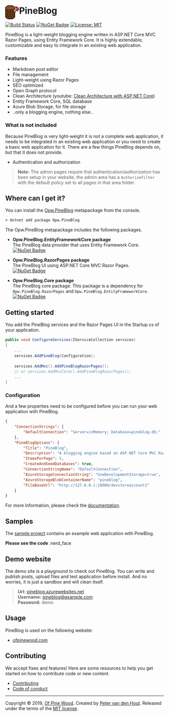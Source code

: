 # PineBlog <img src="pineblog-logo-256x256.gif" alt="PineBlog" height="44" align="left" />

[![Build Status](https://dev.azure.com/ofpinewood/Of%20Pine%20Wood/_apis/build/status/ofpinewood.pineblog?branchName=master)](https://dev.azure.com/ofpinewood/Of%20Pine%20Wood/_build/latest?definitionId=7&branchName=master)
[![NuGet Badge](https://img.shields.io/nuget/v/Opw.PineBlog.svg)](https://www.nuget.org/packages/Opw.PineBlog/)
[![License: MIT](https://img.shields.io/github/license/ofpinewood/pineblog.svg)](https://github.com/ofpinewood/pineblog/blob/master/LICENSE)

PineBlog is a light-weight blogging engine written in ASP.NET Core MVC Razor Pages, using Entity Framework Core. It is highly extendable, customizable and easy to integrate in an existing web application.

### Features

- Markdown post editor
- File management
- Light-weight using Razor Pages
- SEO optimized
- Open Graph protocol
- Clean Architecture (youtube: [Clean Architecture with ASP.NET Core](https://youtu.be/_lwCVE_XgqI))
- Entity Framework Core, SQL database
- Azure Blob Storage, for file storage
- ..only a blogging engine, nothing else..

### What is not included
Because PineBlog is very light-weight it is not a complete web application, it needs to be integrated in an existing web application or you need to create a basic web application for it. There are a few things PineBlog depends on, but that it does not provide.

- Authentication and authorization

> **Note:** The admin pages require that authentication/authorization has been setup in your website, the admin area has  a `AuthorizeFilter` with the default policy set to all pages in that area folder.

## Where can I get it?
You can install the [Opw.PineBlog](https://www.nuget.org/packages/Opw.PineBlog/) metapackage from the console.

``` cmd
> dotnet add package Opw.PineBlog
```

The Opw.PineBlog metapackage includes the following packages.

- **Opw.PineBlog.EntityFrameworkCore package**  
The PineBlog data provider that uses Entity Framework Core.  
[![NuGet Badge](https://img.shields.io/nuget/v/Opw.PineBlog.EntityFrameworkCore.svg)](https://www.nuget.org/packages/Opw.PineBlog.EntityFrameworkCore/)

- **Opw.PineBlog.RazorPages package**  
The PineBlog UI using ASP.NET Core MVC Razor Pages.  
[![NuGet Badge](https://img.shields.io/nuget/v/Opw.PineBlog.RazorPages.svg)](https://www.nuget.org/packages/Opw.PineBlog.RazorPages/)

- **Opw.PineBlog.Core package**  
The PineBlog core package. This package is a dependency for `Opw.PineBlog.RazorPages` and `Opw.PineBlog.EntityFrameworkCore`.  
[![NuGet Badge](https://img.shields.io/nuget/v/Opw.PineBlog.Core.svg)](https://www.nuget.org/packages/Opw.PineBlog.Core/)

## Getting started
You add the PineBlog services and the Razor Pages UI in the Startup.cs of your application.

``` csharp
public void ConfigureServices(IServiceCollection services)
{
    ...
    services.AddPineBlog(Configuration);
    
    services.AddMvc().AddPineBlogRazorPages();
    // or services.AddMvcCore().AddPineBlogRazorPages();
    ...
}
```

### Configuration
And a few properties need to be configured before you can run your web application with PineBlog.

``` json
{
    "ConnectionStrings": {
        "DefaultConnection": "Server=inMemory; Database=pineblog-db;"
    },
    "PineBlogOptions": {
        "Title": "PineBlog",
        "Description": "A blogging engine based on ASP.NET Core MVC Razor Pages and Entity Framework Core",
        "ItemsPerPage": 5,
        "CreateAndSeedDatabases": true,
        "ConnectionStringName": "DefaultConnection",
        "AzureStorageConnectionString": "UseDevelopmentStorage=true",
        "AzureStorageBlobContainerName": "pineblog",
        "FileBaseUrl": "http://127.0.0.1:10000/devstoreaccount1"
    }
}
```

For more information, please check the [documentation](https://github.com/ofpinewood/pineblog/tree/master/docs/getting-started.md).

## Samples
The [sample project](https://github.com/ofpinewood/pineblog/tree/master/samples/Opw.PineBlog.Sample) contains an example web application with PineBlog.

**Please see the code** :nerd_face

## Demo website
The demo site is a playground to check out PineBlog. You can write and publish posts, upload files and test application before install.
And no worries, it is just a sandbox and will clean itself.

> **Url:** [pineblog.azurewebsites.net](https://pineblog.azurewebsites.net)  
> **Username:** pineblog@example.com  
> **Password:** demo  

## Usage
PineBlog is used on the following website:
- [ofpinewood.com](https://ofpinewood.com)

## Contributing
We accept fixes and features! Here are some resources to help you get started on how to contribute code or new content.

* [Contributing](https://github.com/ofpinewood/pineblog/blob/master/CONTRIBUTING.md)
* [Code of conduct](https://github.com/ofpinewood/pineblog/blob/master/CODE_OF_CONDUCT.md)

---
Copyright &copy; 2019, [Of Pine Wood](http://ofpinewood.com).
Created by [Peter van den Hout](http://ofpinewood.com).
Released under the terms of the [MIT license](https://github.com/ofpinewood/pineblog/blob/master/LICENSE).
